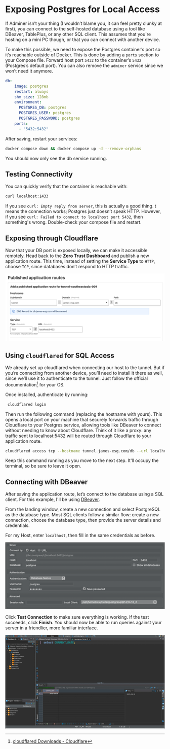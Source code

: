 # Exposing Postgres for Local Access
If Adminer isn’t your thing (I wouldn’t blame you, it can feel pretty clunky at first), you can connect to the self-hosted database using a tool like DBeaver, TablePlus, or any other SQL client. This assumes that you're hosting on a mini PC though, or that you can connect with another device.

To make this possible, we need to expose the Postgres container’s port so it’s reachable outside of Docker. This is done by adding a `ports` section to your Compose file. Forward host port `5432` to the container’s `5432` (Postgres’s default port). You can also remove the `adminer` service since we won’t need it anymore.

```yml
db:
    image: postgres
    restart: always
    shm_size: 128mb
    environment:
      POSTGRES_DB: postgres
      POSTGRES_USER: postgres
      POSTGRES_PASSWORD: postgres
    ports:
      - "5432:5432"
```

After saving, restart your services:
```sh
docker compose down && docker compose up -d --remove-orphans
```
You should now only see the db service running.

## Testing Connectivity
You can quickly verify that the container is reachable with:
```sh
curl localhost:1433
```

If you see  `curl: Empty reply from server`, this is actually a good thing. t means the connection works; Postgres just doesn’t speak HTTP. However, if you see `curl: Failed to connect to localhost port 5432`, then something's wrong. Double-check your compose file and restart.

## Exposing through Cloudflare
Now that your DB port is exposed locally, we can make it accessible remotely. Head back to the **Zero Trust Dashboard** and publish a new application route. This time, instead of setting the **Service Type** to `HTTP`, choose `TCP`, since databases don’t respond to HTTP traffic.

![Figure 1](../images/connecting-locally-1.jpg)

## Using `cloudflared` for SQL Access
We already set up cloudflared when connecting our host to the tunnel. But if you’re connecting from another device, you’ll need to install it there as well, since we’ll use it to authenticate to the tunnel. Just follow the official documentation[^1] for your OS.

Once installed, authenticate by running:
```sh
 cloudflared login
```

Then run the following command (replacing the hostname with yours). This opens a local port on your machine that securely forwards traffic through Cloudflare to your Postgres service, allowing tools like DBeaver to connect without needing to know about Cloudflare. Think of it like a proxy: any traffic sent to localhost:5432 will be routed through Cloudflare to your application route.

```sh
cloudflared access tcp --hostname tunnel.james-esg.com/db --url localhost:5432
```

Keep this command running as you move to the next step. It'll occupy the terminal, so be sure to leave it open.

## Connecting with DBeaver
After saving the application route, let’s connect to the database using a SQL client. For this example, I'll be using [DBeaver](https://dbeaver.io/).

From the landing window, create a new connection and select PostgreSQL as the database type. Most SQL clients follow a similar flow: create a new connection, choose the database type, then provide the server details and credentials.

For my Host, enter `localhost`, then fill in the same credentials as before. 

![Figure 2](../images/connecting-locally-2.png)

Click **Test Connection** to make sure everything is working. If the test succeeds, click **Finish**. You should now be able to run queries against your server in a friendlier, more familiar interface.

![Figure 3](../images/connecting-locally-3.jpg)

[^1]: [cloudflared Downloads - Cloudflare](https://developers.cloudflare.com/cloudflare-one/connections/connect-networks/downloads/)